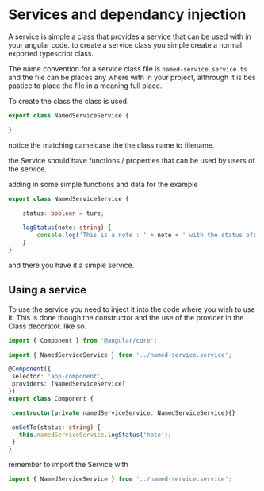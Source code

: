 # Services and dependancy injection
A service is simple a class that provides a service that can be used with in your
angular code. to create a service class you simple create a normal exported typescript class.

The name convention for a service class file is `named-service.service.ts` and the file can be 
places any where with in your project, althrough it is bes pastice to place the file in a meaning 
full place. 

To create the class the class is used.
```typescript
export class NamedServiceService {

}
```
notice the matching camelcase the the class name to filename.

the Service should have functions / properties  that can be used by users of the service.

adding in some simple functions and data for the example

```typescript
export class NamedServiceService {
    
    status: boolean = ture;

    logStatus(note: string) {
        console.log('This is a note : ' + note + ' with the status of: ' + this.status);
    }
}
```
 and there you have it a simple service.

 ## Using a service

 To use the service you need to inject it into the code where you wish to use it. This is done though the constructor and the use of the provider in the Class decorator. like so.

 ```typescript
 import { Component } from '@angular/core';

import { NamedServiceService } from '../named-service.service';

@Component({
  selector: 'app-component',
  providers: [NamedServiceService]
})
export class Component {
 
  constructor(private namedServiceService: NamedServiceService){}

  onSetTo(status: string) {
    this.namedServiceService.logStatus('hote');
  }
}

```
remember to import the Service with 
```typescript
import { NamedServiceService } from '../named-service.service';
```

